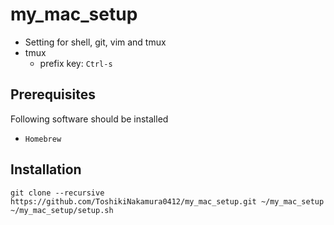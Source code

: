 # my_mac_setup
- Setting for shell, git, vim and tmux
- tmux
  - prefix key: `Ctrl-s`
## Prerequisites
Following software should be installed
- `Homebrew`
## Installation
```
git clone --recursive https://github.com/ToshikiNakamura0412/my_mac_setup.git ~/my_mac_setup
~/my_mac_setup/setup.sh
```
